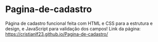# Pagina-de-cadastro
Página de cadastro funcional feita com HTML e CSS para a estrutura e design, e JavaScript para validação dos campos!
Link da página: https://cristianlf23.github.io/Pagina-de-cadastro/
